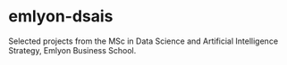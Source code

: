 # emlyon-dsais
Selected projects from the MSc in Data Science and Artificial Intelligence Strategy, Emlyon Business School.
